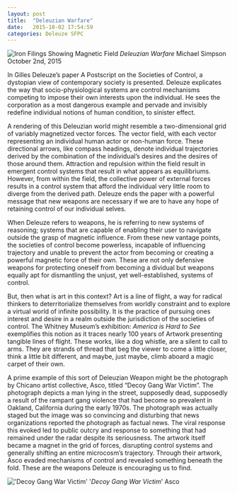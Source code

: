 ```yaml
---
layout: post
title:  "Deleuzian Warfare"
date:   2015-10-02 17:54:59
categories: Deleuze SFPC
---
```

![Iron Filings Showing Magnetic Field](/images/IronFilingsShowingMagneticField.jpg)
*Deleuzian Warfare*
Michael Simpson
October 2nd, 2015

In Gilles Deleuze’s paper A Postscript on the Societies of Control, a dystopian view of contemporary society is presented. Deleuze explicates the way that socio-physiological systems are control mechanisms competing to impose their own interests upon the individual. He sees the corporation as a most dangerous example and  pervade and invisibly redefine individual notions of human condition, to sinister effect.

A rendering of this Deleuzian world might resemble a two-dimensional grid of variably magnetized vector forces. The vector field, with each vector representing an individual human actor or non-human force. These directional arrows, like compass headings, denote individual trajectories derived by the combination of the individual’s desires and the desires of those around them. Attraction and repulsion within the field result in emergent control systems that result in what appears as equilibriums. However, from within the field, the collective power of external forces results in a control system that afford the individual very little room to diverge from the derived path. Deleuze ends the paper with a powerful message that new weapons are necessary if we are to have any hope of retaining control of our individual selves. 

When Deleuze refers to weapons, he is referring to new systems of reasoning; systems that are capable of enabling their user to navigate outside the grasp of magnetic influence. From these new vantage points, the societies of control become powerless, incapable of influencing trajectory and unable to prevent the actor from becoming or creating a powerful magnetic force of their own. These are not only defensive weapons for protecting oneself from becoming a dividual but weapons equally apt for dismantling the unjust, yet well-established, systems of control.

But, then what is art in this context? Art is a line of flight, a way for radical thinkers to deterritorialize themselves from worldly constraint and to explore a virtual world of infinite possibility. It is the practice of pursuing ones interest and desire in a realm outside the jurisdiction of the societies of control. The Whitney Museum’s exhibition: *America is Hard to See* exemplifies this notion as it traces nearly 100 years of Artwork presenting tangible lines of flight. These works, like a dog whistle, are a silent to call to arms. They are strands of thread that beg the viewer to come a little closer, think a little bit different, and maybe, just maybe, climb aboard a magic carpet of their own.

A prime example of this sort of Deleuzian Weapon might be the photograph by Chicano artist collective, Asco, titled “Decoy Gang War Victim”. The photograph depicts a man lying in the street, supposedly dead, supposedly a result of the rampant gang violence that had become so prevalent in Oakland, California during the early 1970s. The photograph was actually staged but the image was so convincing and disturbing that news organizations reported the photograph as factual news. The viral response this evoked led to public outcry and response to something that had remained under the radar despite its seriousness. The artwork itself became a magnet in the grid of forces, disrupting control systems and generally shifting an entire  microcosm’s trajectory. Through their artwork, Asco evaded mechanisms of control and revealed something beneath the fold. These are the weapons Deleuze is encouraging us to find.

!['Decoy Gang War Victim'](http://mgs.github.io/images/DecoyGangWarVictim.jpg)
'<i>Decoy Gang War Victim</i>'
Asco
